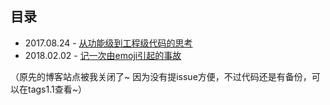 目录
-----
- 2017.08.24 - [从功能级到工程级代码的思考](https://github.com/ZyJoey/blog/issues/3)
- 2018.02.02 - [记一次由emoji引起的事故](https://github.com/ZyJoey/blog/issues/2)


（原先的博客站点被我关闭了~ 因为没有提issue方便，不过代码还是有备份，可以在tags1.1查看~）


